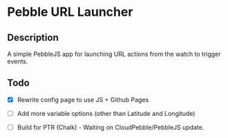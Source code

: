 # Pebble URL Launcher

## Description 

A simple PebbleJS app for launching URL actions from the watch to trigger events.

## Todo

- [X] Rewrite config page to use JS + Github Pages
- [ ] Add more variable options (other than Latitude and Longitude)
- [ ] Build for PTR (Chalk) - Waiting on CloudPebble/PebbleJS update.

